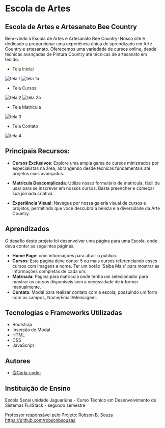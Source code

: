 # Escola de Artes

## Escola de Artes e Artesanato Bee Country

Bem-vindo à Escola de Artes e Artesanato Bee Country! Nosso site é dedicado a proporcionar uma experiência única de aprendizado em Arte Country e artesanato. Oferecemos uma variedade de cursos online, desde técnicas avançadas de Pintura Country até técnicas de artesanato em tecido.

- Tela Inicial

![tela 1](https://github.com/user-attachments/assets/af40b168-621c-470b-b4e4-f7d1cd4fc0ed)
![tela 1a](https://github.com/user-attachments/assets/e39fbf1b-8e8f-428a-bb5e-a965a0a4a148)

- Tela Cursos

![tela 2](https://github.com/user-attachments/assets/16535a2f-b753-4946-9e1c-27aa50c66fb5)
![tela 2a](https://github.com/user-attachments/assets/c4f818e3-9b26-4b21-8057-b71c48ebd05c)

- Tela Matrícula

![tela 3](https://github.com/user-attachments/assets/8982bf34-664a-4264-b9de-53111eac2c7b)

- Tela Contato

![tela 4](https://github.com/user-attachments/assets/cf01d85c-905d-490d-be9f-f389bb181e19)

## Principais Recursos:

- **Cursos Exclusivos**: Explore uma ampla gama de cursos ministrados por especialistas na área, abrangendo desde técnicas fundamentais até projetos mais avançados.

- **Matrícula Descomplicada**: Utilize nosso formulário de matrícula, fácil de usar para se inscrever em nossos cursos. Basta preencher e começar sua jornada criativa.

- **Experiência Visual**: Navegue por nossa galeria visual de cursos e projetos, permitindo que você descubra a beleza e a diversidade da Arte Country.

## Aprendizados

O desafio deste projeto foi desenvolver uma página para uma Escola, onde deva conter as seguintes páginas:

- **Home Page**: com informações para atrair o público.
- **Cursos**: Esta página deve conter 5 ou mais cursos referenciando esses cursos com imagens e nome. Ter um botão 'Saiba Mais' para mostrar as informações completas de cada um.
- **Matricula**: Página para matricula onde tenha um selecionador para mostrar os cursos disponíveis sem a necessidade de informar manualmente.
- **Contato**: Modal para realizar contato com  a escola, possuindo um form com os campos, Nome/Email/Mensagem.
  
## Tecnologias e Frameworks Utilizadas

- Bootstrap
- Inserção de Modal
- HTML
- CSS
- JavaScript
  
## Autores

- [@Carla-coder](https://www.github.com/Carla-coder)

## Instituição de Ensino

Escola Senai unidade Jaguariúna - Curso Técnico em Desenvolvimento de Sistemas FullStack - segundo semestre

Professor responsável pelo Projeto: Robson B. Souza https://github.com/robsonbsouzaa
